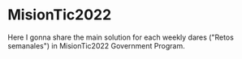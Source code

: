 # MisionTic2022
Here I gonna share the main solution for each weekly dares ("Retos semanales") in MisionTic2022 Government Program.
